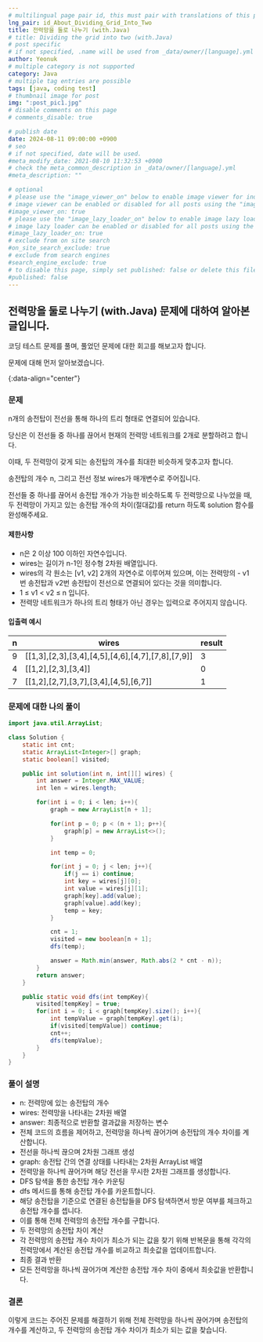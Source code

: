 ```yaml
---
# multilingual page pair id, this must pair with translations of this page. (This name must be unique)
lng_pair: id_About_Dividing_Grid_Into_Two
title: 전력망을 둘로 나누기 (with.Java)
# title: Dividing the grid into two (with.Java)
# post specific
# if not specified, .name will be used from _data/owner/[language].yml
author: Yeonuk
# multiple category is not supported
category: Java
# multiple tag entries are possible
tags: [java, coding test]
# thumbnail image for post
img: ":post_pic1.jpg"
# disable comments on this page
# comments_disable: true

# publish date
date: 2024-08-11 09:00:00 +0900
# seo
# if not specified, date will be used.
#meta_modify_date: 2021-08-10 11:32:53 +0900
# check the meta_common_description in _data/owner/[language].yml
#meta_description: ""

# optional
# please use the "image_viewer_on" below to enable image viewer for individual pages or posts (_posts/ or [language]/_posts folders).
# image viewer can be enabled or disabled for all posts using the "image_viewer_posts: true" setting in _data/conf/main.yml.
#image_viewer_on: true
# please use the "image_lazy_loader_on" below to enable image lazy loader for individual pages or posts (_posts/ or [language]/_posts folders).
# image lazy loader can be enabled or disabled for all posts using the "image_lazy_loader_posts: true" setting in _data/conf/main.yml.
#image_lazy_loader_on: true
# exclude from on site search
#on_site_search_exclude: true
# exclude from search engines
#search_engine_exclude: true
# to disable this page, simply set published: false or delete this file
#published: false
---
```


<!-- outline-start -->

## 전력망을 둘로 나누기 (with.Java) 문제에 대하여 알아본 글입니다.

코딩 테스트 문제를 풀며, 풀었던 문제에 대한 회고를 해보고자 합니다.

문제에 대해 먼저 알아보겠습니다.

{:data-align="center"}

<!-- outline-end -->

### 문제

n개의 송전탑이 전선을 통해 하나의 트리 형태로 연결되어 있습니다.

당신은 이 전선들 중 하나를 끊어서 현재의 전력망 네트워크를 2개로 분할하려고 합니다.

이때, 두 전력망이 갖게 되는 송전탑의 개수를 최대한 비슷하게 맞추고자 합니다.

송전탑의 개수 n, 그리고 전선 정보 wires가 매개변수로 주어집니다.

전선들 중 하나를 끊어서 송전탑 개수가 가능한 비슷하도록 두 전력망으로 나누었을 때, 두 전력망이 가지고 있는 송전탑 개수의 차이(절대값)를 return 하도록 solution 함수를 완성해주세요.

#### 제한사항

- n은 2 이상 100 이하인 자연수입니다.
- wires는 길이가 n-1인 정수형 2차원 배열입니다.
- wires의 각 원소는 [v1, v2] 2개의 자연수로 이루어져 있으며, 이는 전력망의 - v1번 송전탑과 v2번 송전탑이 전선으로 연결되어 있다는 것을 의미합니다.
- 1 ≤ v1 < v2 ≤ n 입니다.
- 전력망 네트워크가 하나의 트리 형태가 아닌 경우는 입력으로 주어지지 않습니다.

#### 입출력 예시

| n   | wires                                             | result |
| --- | ------------------------------------------------- | ------ |
| 9   | [[1,3],[2,3],[3,4],[4,5],[4,6],[4,7],[7,8],[7,9]] | 3      |
| 4   | [[1,2],[2,3],[3,4]]                               | 0      |
| 7   | [[1,2],[2,7],[3,7],[3,4],[4,5],[6,7]]             | 1      |

### 문제에 대한 나의 풀이

```java
import java.util.ArrayList;

class Solution {
    static int cnt;
    static ArrayList<Integer>[] graph;
    static boolean[] visited;

    public int solution(int n, int[][] wires) {
        int answer = Integer.MAX_VALUE;
        int len = wires.length;

        for(int i = 0; i < len; i++){
            graph = new ArrayList[n + 1];

            for(int p = 0; p < (n + 1); p++){
                graph[p] = new ArrayList<>();
            }

            int temp = 0;

            for(int j = 0; j < len; j++){
                if(j == i) continue;
                int key = wires[j][0];
                int value = wires[j][1];
                graph[key].add(value);
                graph[value].add(key);
                temp = key;
            }

            cnt = 1;
            visited = new boolean[n + 1];
            dfs(temp);

            answer = Math.min(answer, Math.abs(2 * cnt - n));
        }
        return answer;
    }

    public static void dfs(int tempKey){
        visited[tempKey] = true;
        for(int i = 0; i < graph[tempKey].size(); i++){
            int tempValue = graph[tempKey].get(i);
            if(visited[tempValue]) continue;
            cnt++;
            dfs(tempValue);
        }
    }
}
```

### 풀이 설명

- n: 전력망에 있는 송전탑의 개수
- wires: 전력망을 나타내는 2차원 배열
- answer: 최종적으로 반환할 결과값을 저장하는 변수
- 전체 코드의 흐름을 제어하고, 전력망을 하나씩 끊어가며 송전탑의 개수 차이를 계산합니다.
- 전선을 하나씩 끊으며 2차원 그래프 생성
- graph: 송전탑 간의 연결 상태를 나타내는 2차원 ArrayList 배열
- 전력망을 하나씩 끊어가며 해당 전선을 무시한 2차원 그래프를 생성합니다.
- DFS 탐색을 통한 송전탑 개수 카운팅
- dfs 메서드를 통해 송전탑 개수를 카운트합니다.
- 해당 송전탑을 기준으로 연결된 송전탑들을 DFS 탐색하면서 방문 여부를 체크하고 송전탑 개수를 셉니다.
- 이를 통해 전체 전력망의 송전탑 개수를 구합니다.
- 두 전력망의 송전탑 차이 계산
- 각 전력망의 송전탑 개수 차이가 최소가 되는 값을 찾기 위해 반복문을 통해 각각의 전력망에서 계산된 송전탑 개수를 비교하고 최솟값을 업데이트합니다.
- 최종 결과 반환
- 모든 전력망을 하나씩 끊어가며 계산한 송전탑 개수 차이 중에서 최솟값을 반환합니다.

### 결론

이렇게 코드는 주어진 문제를 해결하기 위해 전체 전력망을 하나씩 끊어가며 송전탑의 개수를 계산하고, 두 전력망의 송전탑 개수 차이가 최소가 되는 값을 찾습니다.
